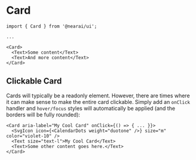 # Card

```tsx
import { Card } from '@nearai/ui';

...

<Card>
  <Text>Some content</Text>
  <Text>And more content</Text>
</Card>
```

## Clickable Card

Cards will typically be a readonly element. However, there are times where it can make sense to make the entire card clickable. Simply add an `onClick` handler and `hover/focus` styles will automatically be applied (and the borders will be fully rounded):

```tsx
<Card aria-label="My Cool Card" onClick={() => { ... }}>
  <SvgIcon icon={<CalendarDots weight="duotone" />} size="m" color="violet-10" />
  <Text size="text-l">My Cool Card</Text>
  <Text>Some other content goes here.</Text>
</Card>
```
